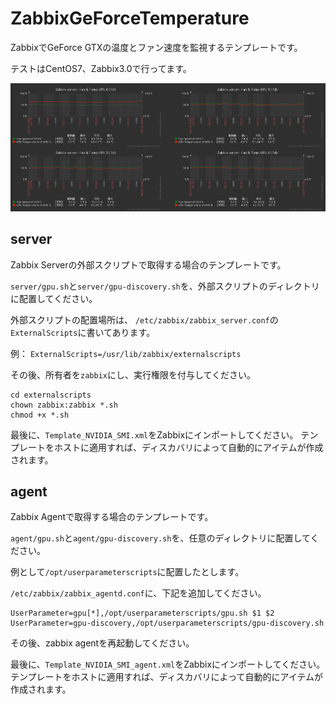 # ZabbixGeForceTemperature

ZabbixでGeForce GTXの温度とファン速度を監視するテンプレートです。

テストはCentOS7、Zabbix3.0で行ってます。

![Image of Yaktocat](https://github.com/planethouki/images/blob/master/zabbixGPUtemperatureGraph.PNG)

## server

Zabbix Serverの外部スクリプトで取得する場合のテンプレートです。

`server/gpu.sh`と`server/gpu-discovery.sh`を、外部スクリプトのディレクトリに配置してください。

外部スクリプトの配置場所は、
`/etc/zabbix/zabbix_server.conf`の`ExternalScripts`に書いてあります。

例：
`ExternalScripts=/usr/lib/zabbix/externalscripts`

その後、所有者を`zabbix`にし、実行権限を付与してください。
```
cd externalscripts
chown zabbix:zabbix *.sh
chmod +x *.sh
```

最後に、`Template_NVIDIA_SMI.xml`をZabbixにインポートしてください。
テンプレートをホストに適用すれば、ディスカバリによって自動的にアイテムが作成されます。

## agent

Zabbix Agentで取得する場合のテンプレートです。

`agent/gpu.sh`と`agent/gpu-discovery.sh`を、任意のディレクトリに配置してください。

例として`/opt/userparameterscripts`に配置したとします。

`/etc/zabbix/zabbix_agentd.conf`に、下記を追加してください。
```
UserParameter=gpu[*],/opt/userparameterscripts/gpu.sh $1 $2
UserParameter=gpu-discovery,/opt/userparameterscripts/gpu-discovery.sh
```

その後、zabbix agentを再起動してください。

最後に、`Template_NVIDIA_SMI_agent.xml`をZabbixにインポートしてください。
テンプレートをホストに適用すれば、ディスカバリによって自動的にアイテムが作成されます。
